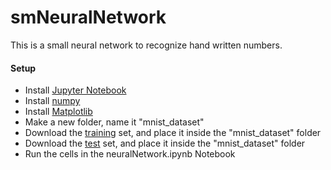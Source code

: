 # smNeuralNetwork

This is a small neural network to recognize
hand written numbers.

#### Setup

* Install [Jupyter Notebook](https://jupyter.org/)
* Install [numpy](https://numpy.org/)
* Install [Matplotlib](https://matplotlib.org/)
* Make a new folder, name it "mnist_dataset"
* Download the [training](http://pjreddie.com/media/files/mnist_train.csv) set, and place it inside the "mnist_dataset" folder
* Download the [test](http://pjreddie.com/media/files/mnist_test.csv) set, and place it inside the "mnist_dataset" folder
* Run the cells in the neuralNetwork.ipynb Notebook
